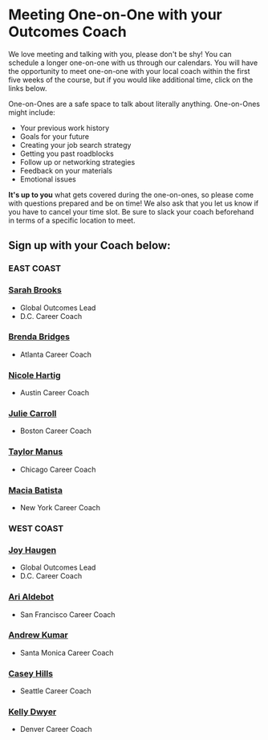 # Meeting One-on-One with your Outcomes Coach

We love meeting and talking with you, please don't be shy! You can schedule a longer one-on-one with us through our calendars. You will have the opportunity to meet one-on-one with your local coach within the first five weeks of the course, but if you would like additional time, click on the links below. 

One-on-Ones are a safe space to talk about literally anything. One-on-Ones might include:
- Your previous work history 
- Goals for your future 
- Creating your job search strategy 
- Getting you past roadblocks 
- Follow up or networking strategies 
- Feedback on your materials 
- Emotional issues

**It's up to you** what gets covered during the one-on-ones, so please come with questions prepared and be on time! We also ask that you let us know if you have to cancel your time slot. Be sure to slack your coach beforehand in terms of a specific location to meet. 

## Sign up with your Coach below:
### EAST COAST
### [Sarah Brooks](https://calendar.google.com/calendar/selfsched?sstoken=UU51a0hzZWhMYWEzfGRlZmF1bHR8OTdmMmNjZTAxMmY2ZTliNzlkMjY1MmExZWE0ZTZiYTY)
- Global Outcomes Lead
-  D.C. Career Coach

### [Brenda Bridges](https://calendly.com/brenda-bridges/30min/10-04-2017?back=1)
- Atlanta Career Coach

### [Nicole Hartig](https://calendar.google.com/calendar/selfsched?sstoken=UU9rR0E5a0huOENEfGRlZmF1bHR8NWZiMjI3NjIxMTA5N2VkMzk0MWU4NDk1YjQwZDdhZjQ)
- Austin Career Coach

### [Julie Carroll](https://calendar.google.com/calendar/selfsched?sstoken=UUhUNTNEYkxmckFnfGRlZmF1bHR8ZTQ0YzhlZDRhZDViNGVhMjMzMDZiOTJhNjVlYzZhNzU)
- Boston Career Coach

### [Taylor Manus](https://calendar.google.com/calendar/selfsched?sstoken=UURCb0VZZDdBWFY1fGRlZmF1bHR8ZTI1MDU5NGMxOTg3NTNjMzFhOWUzMGFjYjZhNTNkODY)
- Chicago Career Coach

### [Macia Batista](https://coach-macia.youcanbook.me/index.jsp)
- New York Career Coach


### WEST COAST
### [Joy Haugen](https://calendar.google.com/calendar/selfsched?sstoken=UUhjY1U5MFVhS1YzfGRlZmF1bHR8YzI3Yzc5YjBjMzBkYTBhZTY1MDFlY2U1ZjQwZWNmYmI)
- Global Outcomes Lead
- D.C. Career Coach

### [Ari Aldebot](http://www.slyreply.com/app/sheets/vxohcxcyxoeo/)
- San Francisco Career Coach

### [Andrew Kumar](https://calendly.com/andrew-kumar/15min/10-04-2017?back=1)
- Santa Monica Career Coach

### [Casey Hills](https://caseyhills.youcanbook.me/)
- Seattle Career Coach

### [Kelly Dwyer](mailto:kelly.dwyer@generalassemb.ly)
- Denver Career Coach
